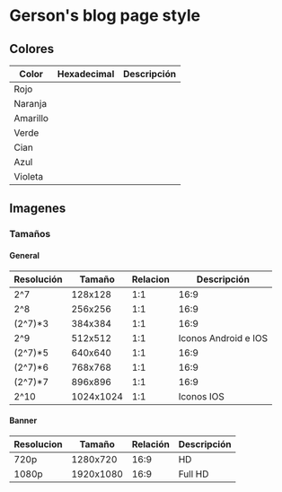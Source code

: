 # Gerson's blog page style

<!-- ## Tabla de contenido -->

## Colores

| Color      | Hexadecimal | Descripción |
| ---------- | ----------- | ----------- |
| Rojo       |             |             |
| Naranja    |             |             |
| Amarillo   |             |             |
| Verde      |             |             |
| Cian       |             |             |
| Azul       |             |             |
| Violeta    |             |             |


## Imagenes

### Tamaños

#### General

| Resolución | Tamaño    | Relacion | Descripción          |
| ---------- | --------- | -------- | -------------------- |
| 2^7        | 128x128   | 1:1      | 16:9                 |
| 2^8        | 256x256   | 1:1      | 16:9                 |
| (2^7)*3    | 384x384   | 1:1      | 16:9                 |
| 2^9        | 512x512   | 1:1      | Iconos Android e IOS |
| (2^7)*5    | 640x640   | 1:1      | 16:9                 |
| (2^7)*6    | 768x768   | 1:1      | 16:9                 |
| (2^7)*7    | 896x896   | 1:1      | 16:9                 |
| 2^10       | 1024x1024 | 1:1      | Iconos IOS           |

#### Banner

| Resolucion | Tamaño    | Relación | Descripción |
| ---------- | --------- | -------- | ----------- |
| 720p       | 1280x720  | 16:9     | HD          |
| 1080p      | 1920x1080 | 16:9     | Full HD     |